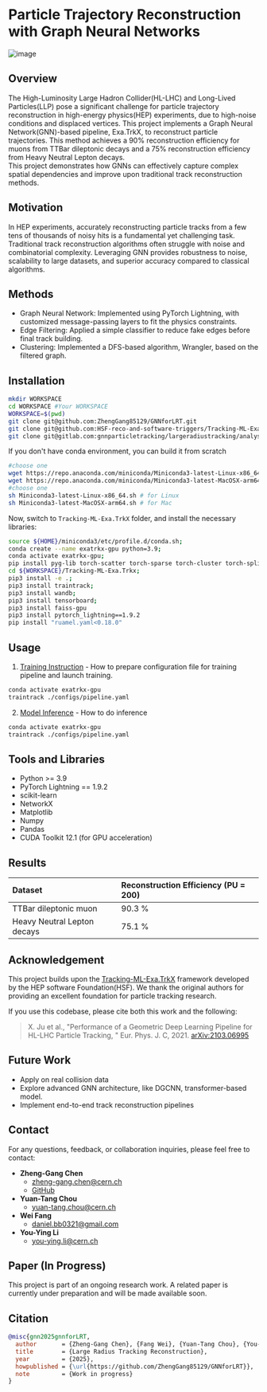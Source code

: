 # Particle Trajectory Reconstruction with Graph Neural Networks


![image](https://github.com/user-attachments/assets/d828b276-d511-482a-9401-5e320a496307)



## Overview
The High-Luminosity Large Hadron Collider(HL-LHC) and Long-Lived Particles(LLP) pose a significant challenge for particle trajectory reconstruction in high-energy physics(HEP) experiments, due to high-noise conditions and displaced vertices. This project implements a Graph Neural Network(GNN)-based pipeline, Exa.TrkX, to reconstruct particle trajectories. This method achieves a 90% reconstruction efficiency for muons from TTBar dileptonic decays and a 75% reconstruction efficiency from Heavy Neutral Lepton decays.  
This project demonstrates how GNNs can effectively capture complex spatial dependencies and improve upon traditional track reconstruction methods.

## Motivation
In HEP experiments, accurately reconstructing particle tracks from a few tens of thousands of noisy hits is a fundamental yet challenging task. Traditional track reconstruction algorithms often struggle with noise and combinatorial complexity. Leveraging GNN provides robustness to noise, scalability to large datasets, and superior accuracy compared to classical algorithms.

## Methods
* Graph Neural Network: Implemented using PyTorch Lightning, with customized message-passing layers to fit the physics constraints.
* Edge Filtering: Applied a simple classifier to reduce fake edges before final track building.
* Clustering: Implemented a DFS-based algorithm, Wrangler, based on the filtered graph. 

## Installation


```bash
mkdir WORKSPACE
cd WORKSPACE #Your WORKSPACE
WORKSPACE=$(pwd)
git clone git@github.com:ZhengGang85129/GNNforLRT.git
git clone git@github.com:HSF-reco-and-software-triggers/Tracking-ML-Exa.TrkX.git ;
git clone git@gitlab.com:gnnparticletracking/largeradiustracking/analysis.git;
```

If you don't have conda environment, you can build it from scratch
```bash
#choose one
wget https://repo.anaconda.com/miniconda/Miniconda3-latest-Linux-x86_64.sh # for Linux
wget https://repo.anaconda.com/miniconda/Miniconda3-latest-MacOSX-arm64.sh # for Mac
#choose one
sh Miniconda3-latest-Linux-x86_64.sh # for Linux
sh Miniconda3-latest-MacOSX-arm64.sh # for Mac
```

Now, switch to `Tracking-ML-Exa.TrkX` folder, and install the necessary libraries:

```bash
source ${HOME}/miniconda3/etc/profile.d/conda.sh;
conda create --name exatrkx-gpu python=3.9;
conda activate exatrkx-gpu;
pip install pyg-lib torch-scatter torch-sparse torch-cluster torch-spline-conv torch-geometric -f https://data.pyg.org/whl/torch-2.1.0+cu121.html
cd ${WORKSPACE}/Tracking-ML-Exa.Trkx;
pip3 install -e .;
pip3 install traintrack;
pip3 install wandb;
pip3 install tensorboard;
pip3 install faiss-gpu
pip3 install pytorch_lightning==1.9.2
pip install "ruamel.yaml<0.18.0"
```

## Usage

1. [Training Instruction](https://quiet-magnesium-057.notion.site/Pipeline-to-install-TrackML-and-training-the-model-for-GNNforLRT-project-c5de6509e5ef409bb968a9d5f3969306?pvs=4) - How to prepare configuration file for training pipeline and launch training.
```bash
conda activate exatrkx-gpu
traintrack ./configs/pipeline.yaml
```
2. [Model Inference](https://quiet-magnesium-057.notion.site/Inference-11f67c6786f6803f93c1d256dc30bee1?pvs=4) - How to do inference
```bash
conda activate exatrkx-gpu
traintrack ./configs/pipeline.yaml
```



## Tools and Libraries
* Python >= 3.9
* PyTorch Lightning == 1.9.2
* scikit-learn
* NetworkX
* Matplotlib
* Numpy
* Pandas
* CUDA Toolkit 12.1 (for GPU acceleration)

## Results

| Dataset       | Reconstruction Efficiency (PU = 200) |
|:--------------|:--------------------------|
| TTBar dileptonic muon | 90.3 %            |
| Heavy Neutral Lepton decays | 75.1 %      |


## Acknowledgement
This project builds upon the [Tracking-ML-Exa.TrkX](https://github.com/HSF-reco-and-software-triggers/Tracking-ML-Exa.TrkX) framework developed by the HEP software Foundation(HSF). We thank the original authors for providing an excellent foundation for particle tracking research.

If you use this codebase, please cite both this work and the following:
> X. Ju et al., "Performance of a Geometric Deep Learning Pipeline for HL-LHC Particle Tracking, " Eur. Phys. J. C, 2021. [arXiv:2103.06995](https://arxiv.org/pdf/2103.06995)

## Future Work
* Apply on real collision data
* Explore advanced GNN architecture, like DGCNN, transformer-based model.
* Implement end-to-end track reconstruction pipelines

## Contact
For any questions, feedback, or collaboration inquiries, please feel free to contact:
- **Zheng-Gang Chen**
   - [zheng-gang.chen@cern.ch](mailto:zheng-gang.chen@cern.ch) 
   - [GitHub](https//github.com/ZhengGang85129)
- **Yuan-Tang Chou**
   - [yuan-tang.chou@cern.ch](mailto:yuan-tang.chou@cern.ch)
- **Wei Fang**
   - [daniel.bb0321@gmail.com](mailto:daniel.bb0321@gmail.com) 
- **You-Ying Li**
   - [you-ying.li@cern.ch](mailto:you-ying.li@cern.ch)


## Paper (In Progress)
This project is part of an ongoing research work. A related paper is currently under preparation and will be made available soon.

## Citation

```bibtex
@misc{gnn2025gnnforLRT,
  author       = {Zheng-Gang Chen}, {Fang Wei}, {Yuan-Tang Chou}, {You-Ying Li}
  title        = {Large Radius Tracking Reconstruction},
  year         = {2025},
  howpublished = {\url{https://github.com/ZhengGang85129/GNNforLRT}},
  note         = {Work in progress}
}


   

